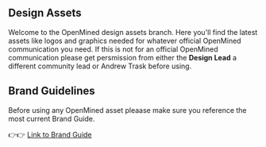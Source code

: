 ## Design Assets
Welcome to the OpenMined design assets branch. Here you'll find the latest assets like logos and graphics needed for whatever official OpenMined communication you need. If this is not for an official OpenMined communication please get persmission from either the **Design Lead** a different community lead or Andrew Trask before using.

## Brand Guidelines
Before using any OpenMined asset pleaase make sure you reference the most current Brand Guide.

👉👉 [Link to Brand Guide]()
